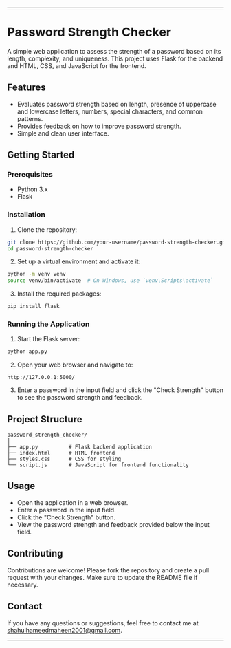 
---

# Password Strength Checker

A simple web application to assess the strength of a password based on its length, complexity, and uniqueness. This project uses Flask for the backend and HTML, CSS, and JavaScript for the frontend.

## Features

- Evaluates password strength based on length, presence of uppercase and lowercase letters, numbers, special characters, and common patterns.
- Provides feedback on how to improve password strength.
- Simple and clean user interface.

## Getting Started

### Prerequisites

- Python 3.x
- Flask

### Installation

1. Clone the repository:

```sh
git clone https://github.com/your-username/password-strength-checker.git
cd password-strength-checker
```

2. Set up a virtual environment and activate it:

```sh
python -m venv venv
source venv/bin/activate  # On Windows, use `venv\Scripts\activate`
```

3. Install the required packages:

```sh
pip install flask
```

### Running the Application

1. Start the Flask server:

```sh
python app.py
```

2. Open your web browser and navigate to:

```
http://127.0.0.1:5000/
```

3. Enter a password in the input field and click the "Check Strength" button to see the password strength and feedback.

## Project Structure

```
password_strength_checker/
│
├── app.py          # Flask backend application
├── index.html      # HTML frontend
├── styles.css      # CSS for styling
└── script.js       # JavaScript for frontend functionality
```

## Usage

- Open the application in a web browser.
- Enter a password in the input field.
- Click the "Check Strength" button.
- View the password strength and feedback provided below the input field.

## Contributing

Contributions are welcome! Please fork the repository and create a pull request with your changes. Make sure to update the README file if necessary.


## Contact

If you have any questions or suggestions, feel free to contact me at shahulhameedmaheen2001@gmail.com.

---


